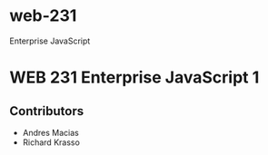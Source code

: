 # web-231
Enterprise JavaScript

# WEB 231 Enterprise JavaScript 1
## Contributors
* Andres Macias
* Richard Krasso
